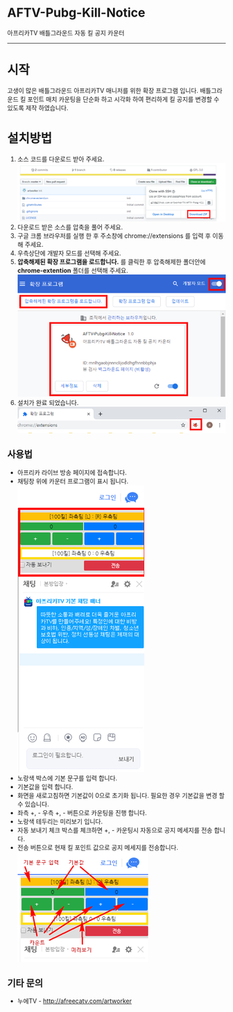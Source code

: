 # AFTV-Pubg-Kill-Notice
아프리카TV 배틀그라운드 자동 킬 공지 카운터

 ----
 
# 시작

고생이 많은 배틀그라운드 아프리카TV 매니저를 위한 확장 프로그램 입니다.
배틀그라운드 킬 포인트 매치 카운팅을 단순화 하고 시각화 하여 편리하게 킬 공지를 변경할 수 있도록 제작 하였습니다.

# 설치방법

 1. 소스 코드를 다운로드 받아 주세요.
	 ![image1-1](https://github.com/artworkerTV/AFTV-Pubg-Kill-Notice/blob/master/docs/images/image1-1.jpg?raw=true)
 2. 다운로드 받은 소스를 압축을 풀어 주세요.
 3. 구글 크롬 브라우저를 실행 한 후 주소창에 chrome://extensions 를 입력 후 이동해 주세요.
 4. 우측상단에 개발자 모드를 선택해 주세요.
 5. **압축해제된 확장 프로그램을 로드합니다.** 를 클릭한 후 압축해제한 폴더안에 **chrome-extention** 폴더를 선택해 주세요.
	 ![image1-2](https://github.com/artworkerTV/AFTV-Pubg-Kill-Notice/blob/master/docs/images/image1-2.jpg?raw=true)
 6. 설치가 완료 되었습니다.
	 ![image1-3](https://github.com/artworkerTV/AFTV-Pubg-Kill-Notice/blob/master/docs/images/image1-3.jpg?raw=true)

## 사용법

 - 아프리카 라이브 방송 페이지에 접속합니다.
 - 채팅창 위에 카운터 프로그램이 표시 됩니다.
	 ![image2-1](https://github.com/artworkerTV/AFTV-Pubg-Kill-Notice/blob/master/docs/images/image2-1.jpg?raw=true)
 - 노랑색 박스에 기본 문구를 입력 합니다.
 - 기본값을 입력 합니다. 
 - 화면을 새로고침하면 기본값이 0으로 초기화 됩니다. 필요한 경우 기본값을 변경 할 수 있습니다.
 - 좌측 +, - 우측 +, - 버튼으로 카운팅을 진행 합니다.
 - 노랑색 테두리는 미리보기 입니다.
 - 자동 보내기 체크 박스를 체크하면 +, - 카운팅시 자동으로 공지 메세지를 전송 합니다.
 - 전송 버튼으로 현재 킬 포인트 값으로 공지 메세지를 전송합니다.
	 ![image2-2](https://github.com/artworkerTV/AFTV-Pubg-Kill-Notice/blob/master/docs/images/image2-2.jpg?raw=true)

## 기타 문의

 - 누에TV - http://afreecatv.com/artworker